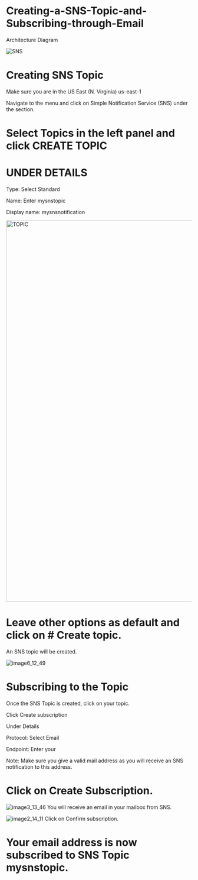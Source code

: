 # Creating-a-SNS-Topic-and-Subscribing-through-Email

Architecture Diagram

![SNS](https://user-images.githubusercontent.com/54776422/145666136-19469525-2c88-4c3a-a882-ccd45f5bef2b.png)

# Creating SNS Topic

Make sure you are in the US East (N. Virginia) us-east-1

Navigate to the  menu and click on Simple Notification Service (SNS) under the  section.

# Select Topics in the left panel and click CREATE TOPIC

# UNDER DETAILS 

Type: Select Standard

Name: Enter mysnstopic

Display name: mysnsnotification

<img width="1032" alt="TOPIC" src="https://user-images.githubusercontent.com/54776422/145666229-50bc3e2d-3ef5-40fe-a052-dc532bb68424.png">

# Leave other options as default and click on # Create topic.

An SNS topic will be created.

![image6_12_49](https://user-images.githubusercontent.com/54776422/145666283-8eea49c5-9054-45ef-a649-d8f6d063e535.png)

# Subscribing to the Topic
Once the SNS Topic is created, click on your topic.

Click Create subscription

Under Details

Protocol: Select Email

Endpoint: Enter your <Mail Id>

Note: Make sure you give a valid mail address as you will receive an SNS notification to this address.

# Click on Create Subscription.

  ![image3_13_46](https://user-images.githubusercontent.com/54776422/145666335-61a05672-29ec-489e-866f-ea83dac93641.png)
  You will receive an email in your mailbox from SNS.
  
  ![image2_14_11](https://user-images.githubusercontent.com/54776422/145666393-230d818e-1fe9-4771-9c06-fe35b3f95db1.png)
Click on Confirm subscription.
# Your email address is now subscribed to SNS Topic mysnstopic.
